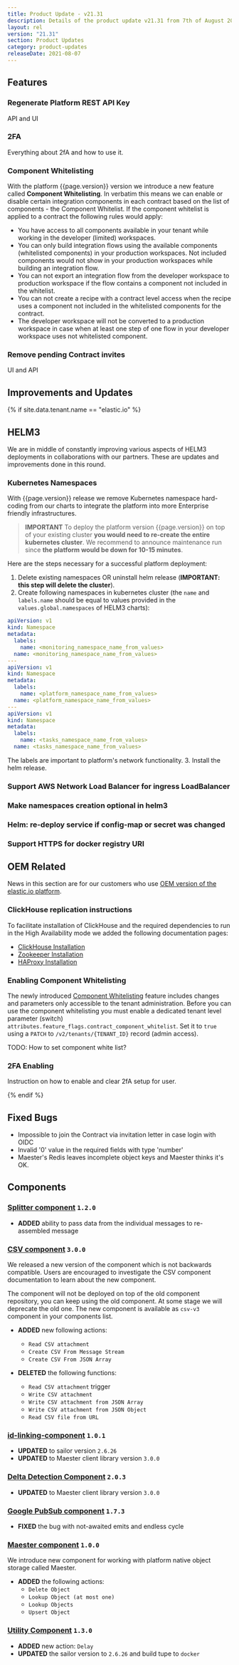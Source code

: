 ```yaml
---
title: Product Update - v21.31
description: Details of the product update v21.31 from 7th of August 2021.
layout: rel
version: "21.31"
section: Product Updates
category: product-updates
releaseDate: 2021-08-07
---
```


## Features

### Regenerate Platform REST API Key

API and UI

### 2FA

Everything about 2fA and how to use it.

### Component Whitelisting

With the platform {{page.version}} version we introduce a new feature called **Component Whitelisting**.
In verbatim this means we can enable or disable certain integration components in
each contract based on the list of components - the Component Whitelist. If the
component whitelist is applied to a contract the following rules would apply:

*   You have access to all components available in your tenant while working in the developer (limited) workspaces.
*   You can only build integration flows using the available components (whitelisted components) in your production workspaces. Not included components would not show in your production workspaces while building an integration flow.
*   You can not export an integration flow from the developer workspace to production workspace if the flow contains a component not included in the whitelist.
*   You can not create a recipe with a contract level access when the recipe uses a component not included in the whitelisted components for the contract.
*   The developer workspace will not be converted to a production workspace in case when at least one step of one flow in your developer workspace uses not whitelisted component.

### Remove pending Contract invites

UI and API


## Improvements and Updates



{% if site.data.tenant.name == "elastic.io" %}

## HELM3

We are in middle of constantly improving various aspects of HELM3 deployments in
collaborations with our partners. These are updates and improvements done in
this round.

### Kubernetes Namespaces

With {{page.version}} release we remove Kubernetes namespace hard-coding from our
charts to integrate the platform into more Enterprise friendly infrastructures.

> **IMPORTANT** To deploy the platform version {{page.version}} on top of your existing cluster
> **you would need to re-create the entire kubernetes cluster**. We recommend to announce
> maintenance run since **the platform would be down for 10-15 minutes**.

Here are the steps necessary for a successful platform deployment:

1.  Delete existing namespaces OR uninstall helm release (**IMPORTANT: this step will delete the cluster**).
2.  Create following namespaces in kubernetes cluster (the `name` and `labels.name` should be equal to values provided in the `values.global.namespaces` of HELM3 charts):
```yaml
apiVersion: v1
kind: Namespace
metadata:
  labels:
    name: <monitoring_namespace_name_from_values>
  name: <monitoring_namespace_name_from_values>
---
apiVersion: v1
kind: Namespace
metadata:
  labels:
    name: <platform_namespace_name_from_values>
  name: <platform_namespace_name_from_values>
---
apiVersion: v1
kind: Namespace
metadata:
  labels:
    name: <tasks_namespace_name_from_values>
  name: <tasks_namespace_name_from_values>
```
The labels are important to platform's network functionality.
3.  Install the helm release.

### Support AWS Network Load Balancer for ingress LoadBalancer

### Make namespaces creation optional in helm3

### Helm: re-deploy service if config-map or secret was changed

### Support HTTPS for docker registry URI

## OEM Related

News in this section are for our customers who use
[OEM version of the elastic.io platform](https://www.elastic.io/saas-embedded-integration/).

### ClickHouse replication instructions

To facilitate installation of ClickHouse and the required dependencies to run in
the High Availability mode we added the following documentation pages:

*   [ClickHouse Installation](https://on-prem.elastic.io/installation/clickhouse-installation)
*   [Zookeeper Installation](https://on-prem.elastic.io/installation/zookeeper-installation)
*   [HAProxy Installation](https://on-prem.elastic.io/installation/haproxy-installation)

### Enabling Component Whitelisting

The newly introduced [Component Whitelisting](#component-whitelisting) feature
includes changes and parameters only accessible to the tenant administration. Before
you can use the component whitelisting you must enable a dedicated tenant level
parameter (switch) `attributes.feature_flags.contract_component_whitelist`. Set it to `true`
using a `PATCH` to `/v2/tenants/{TENANT_ID}` record (admin access).

TODO: How to set component white list?


### 2FA Enabling

Instruction on how to enable and clear 2fA setup for user.

{% endif %}

## Fixed Bugs

*   Impossible to join the Contract via invitation letter in case login with OIDC
*   Invalid '0' value in the required fields with type 'number'
*   Maester's Redis leaves incomplete object keys and Maester thinks it's OK.

## Components

### [Splitter component](/components/splitter/) `1.2.0`

*   **ADDED** ability to pass data from the individual messages to re-assembled message

### [CSV component](/components/csv/) `3.0.0`

We released a new version of the component which is not backwards compatible.
Users are encouraged to investigate the CSV component documentation to learn about
the new component.

The component will not be deployed on top of the old component repository, you can
keep using the old component. At some stage we will deprecate the old one. The new
component is available as `csv-v3` component in your components list.

*   **ADDED** new following actions:
    *   `Read CSV attachment`
    *   `Create CSV From Message Stream`
    *   `Create CSV From JSON Array`

*   **DELETED** the following functions:
    *   `Read CSV attachment` trigger
    *   `Write CSV attachment`
    *   `Write CSV attachment from JSON Array`
    *   `Write CSV attachment from JSON Object`
    *   `Read CSV file from URL`

### [id-linking-component](/components/id-linking/) `1.0.1`

*   **UPDATED** to sailor version `2.6.26`
*   **UPDATED** to Maester client library version `3.0.0`

### [Delta Detection Component](/components/delta-detection/) `2.0.3`

*   **UPDATED** to Maester client library version `3.0.0`

### [Google PubSub component](/components/google-pubsub/) `1.7.3`

*   **FIXED** the bug with not-awaited emits and endless cycle

### [Maester component](/components/maester-component/) `1.0.0`

We introduce new component for working with platform native object storage called
Maester.

*   **ADDED** the following actions:
    *   `Delete Object`
    *   `Lookup Object (at most one)`
    *   `Lookup Objects`
    *   `Upsert Object`

### [Utility Component](/components/maester-component/) `1.3.0`
*   **ADDED** new action: `Delay`
*   **UPDATED** the sailor version to `2.6.26` and build tupe to `docker`
